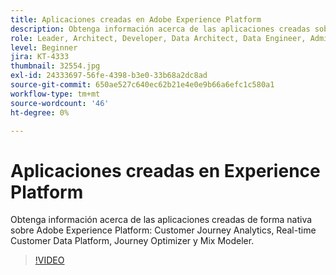 ```yaml
---
title: Aplicaciones creadas en Adobe Experience Platform
description: Obtenga información acerca de las aplicaciones creadas sobre Adobe Experience Platform.
role: Leader, Architect, Developer, Data Architect, Data Engineer, Admin, User
level: Beginner
jira: KT-4333
thumbnail: 32554.jpg
exl-id: 24333697-56fe-4398-b3e0-33b68a2dc8ad
source-git-commit: 650ae527c640ec62b21e4e0e9b66a6efc1c580a1
workflow-type: tm+mt
source-wordcount: '46'
ht-degree: 0%

---
```


# Aplicaciones creadas en Experience Platform

Obtenga información acerca de las aplicaciones creadas de forma nativa sobre Adobe Experience Platform: Customer Journey Analytics, Real-time Customer Data Platform, Journey Optimizer y Mix Modeler.

>[!VIDEO](https://video.tv.adobe.com/v/32554?learn=on)

